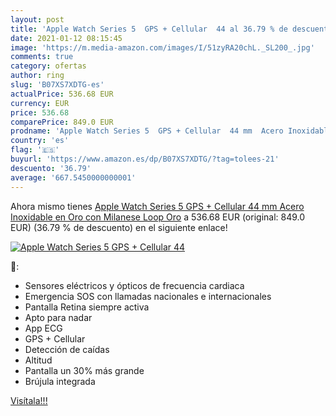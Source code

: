 ```yaml
---
layout: post
title: 'Apple Watch Series 5  GPS + Cellular  44 al 36.79 % de descuento'
date: 2021-01-12 08:15:45
image: 'https://m.media-amazon.com/images/I/51zyRA20chL._SL200_.jpg'
comments: true
category: ofertas
author: ring
slug: 'B07XS7XDTG-es'
actualPrice: 536.68 EUR
currency: EUR
price: 536.68
comparePrice: 849.0 EUR
prodname: 'Apple Watch Series 5  GPS + Cellular  44 mm  Acero Inoxidable en Oro con Milanese Loop Oro'
country: 'es'
flag: '🇪🇸'
buyurl: 'https://www.amazon.es/dp/B07XS7XDTG/?tag=tolees-21'
descuento: '36.79'
average: '667.5450000000001'
---
```


Ahora mismo tienes [Apple Watch Series 5  GPS + Cellular  44 mm  Acero Inoxidable en Oro con Milanese Loop Oro](https://www.amazon.es/dp/B07XS7XDTG/?tag=tolees-21) a 536.68 EUR (original: 849.0 EUR) (36.79 %  de descuento) en el siguiente enlace!

[![Apple Watch Series 5  GPS + Cellular  44](https://m.media-amazon.com/images/I/51zyRA20chL._SL200_.jpg)](https://www.amazon.es/dp/B07XS7XDTG/?tag=tolees-21)

🔎:

- Sensores eléctricos y ópticos de frecuencia cardiaca
- Emergencia SOS con llamadas nacionales e internacionales
- Pantalla Retina siempre activa
- Apto para nadar
- App ECG
- GPS + Cellular
- Detección de caídas
- Altitud
- Pantalla un 30% más grande
- Brújula integrada

[Visítala!!!](https://www.amazon.es/dp/B07XS7XDTG/?tag=tolees-21)
